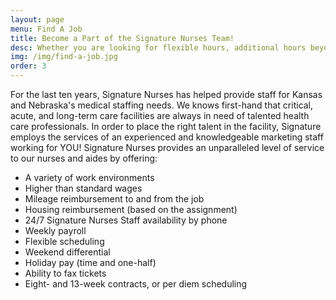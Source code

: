 ```yaml
---
layout: page
menu: Find A Job
title: Become a Part of the Signature Nurses Team!
desc: Whether you are looking for flexible hours, additional hours beyond an existing contract or simply enjoy the variety of working with more than one facility, Signature Nurses is your resource for outstanding opportunities within the Kansas and Nebraska state areas.
img: /img/find-a-job.jpg
order: 3
---
```


For the last ten years, Signature Nurses has helped provide staff for Kansas and Nebraska's medical staffing needs. We knows first-hand that critical, acute, and long-term care facilities are always in need of talented health care professionals. In order to place the right talent in the facility, Signature employs the services of an experienced and knowledgeable marketing staff working for YOU! Signature Nurses provides an unparalleled level of service to our nurses and aides by offering:

 - A variety of work environments
 - Higher than standard wages
 - Mileage reimbursement to and from the job
 - Housing reimbursement (based on the assignment)
 - 24/7 Signature Nurses Staff availability by phone
 - Weekly payroll
 - Flexible scheduling
 - Weekend differential
 - Holiday pay (time and one-half)
 - Ability to fax tickets
 - Eight- and 13-week contracts, or per diem scheduling
